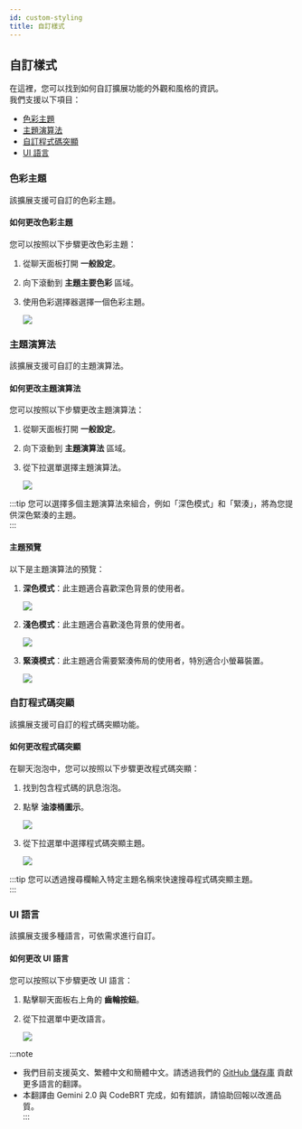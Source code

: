 ```yaml
---
id: custom-styling
title: 自訂樣式
---
```


## 自訂樣式

在這裡，您可以找到如何自訂擴展功能的外觀和風格的資訊。  
我們支援以下項目：

- [色彩主題](#色彩主題)
- [主題演算法](#主題演算法)
- [自訂程式碼突顯](#自訂程式碼突顯)
- [UI 語言](#ui-語言)

### 色彩主題

該擴展支援可自訂的色彩主題。

#### 如何更改色彩主題
您可以按照以下步驟更改色彩主題：

1. 從聊天面板打開 **一般設定**。
2. 向下滾動到 **主題主要色彩** 區域。
3. 使用色彩選擇器選擇一個色彩主題。

   ![](/img/custom-styling/color-themes.png)

### 主題演算法

該擴展支援可自訂的主題演算法。

#### 如何更改主題演算法
您可以按照以下步驟更改主題演算法：

1. 從聊天面板打開 **一般設定**。
2. 向下滾動到 **主題演算法** 區域。
3. 從下拉選單選擇主題演算法。

   ![](/img/custom-styling/theme-algorithms.png)

:::tip
您可以選擇多個主題演算法來組合，例如「深色模式」和「緊湊」，將為您提供深色緊湊的主題。  
:::

#### 主題預覽

以下是主題演算法的預覽：

1. **深色模式**：此主題適合喜歡深色背景的使用者。

   ![](/img/custom-styling/dark-mode.png)

2. **淺色模式**：此主題適合喜歡淺色背景的使用者。

   ![](/img/custom-styling/light-mode.png)

3. **緊湊模式**：此主題適合需要緊湊佈局的使用者，特別適合小螢幕裝置。

   ![](/img/custom-styling/compact.png)

### 自訂程式碼突顯

該擴展支援可自訂的程式碼突顯功能。

#### 如何更改程式碼突顯

在聊天泡泡中，您可以按照以下步驟更改程式碼突顯：

1. 找到包含程式碼的訊息泡泡。
2. 點擊 **油漆桶圖示**。

   ![](/img/custom-styling/code-highlighting-icon.png)

3. 從下拉選單中選擇程式碼突顯主題。

   ![](/img/custom-styling/code-highlighting.png)

:::tip
您可以透過搜尋欄輸入特定主題名稱來快速搜尋程式碼突顯主題。  
:::

### UI 語言

該擴展支援多種語言，可依需求進行自訂。

#### 如何更改 UI 語言

您可以按照以下步驟更改 UI 語言：
1. 點擊聊天面板右上角的 **齒輪按鈕**。
2. 從下拉選單中更改語言。

   ![](/img/custom-styling/ui-language.png)

:::note
- 我們目前支援英文、繁體中文和簡體中文。請透過我們的 [GitHub 儲存庫](https://github.com/whats2000/CodeBRT) 貢獻更多語言的翻譯。
- 本翻譯由 Gemini 2.0 與 CodeBRT 完成，如有錯誤，請協助回報以改進品質。  
  :::
